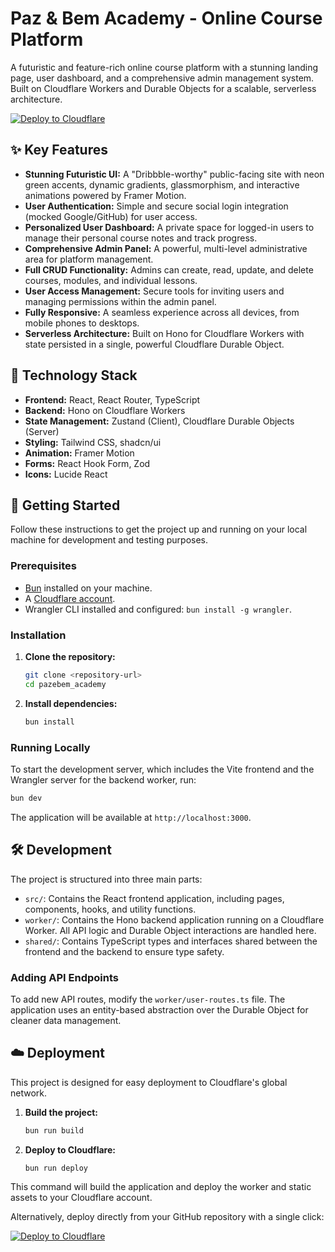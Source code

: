 # Paz & Bem Academy - Online Course Platform

A futuristic and feature-rich online course platform with a stunning landing page, user dashboard, and a comprehensive admin management system. Built on Cloudflare Workers and Durable Objects for a scalable, serverless architecture.

[![Deploy to Cloudflare](https://deploy.workers.cloudflare.com/button)](https://deploy.workers.cloudflare.com/?url=https://github.com/automacoescomerciaisintegradas/Academy-pazebem)

## ✨ Key Features

*   **Stunning Futuristic UI:** A "Dribbble-worthy" public-facing site with neon green accents, dynamic gradients, glassmorphism, and interactive animations powered by Framer Motion.
*   **User Authentication:** Simple and secure social login integration (mocked Google/GitHub) for user access.
*   **Personalized User Dashboard:** A private space for logged-in users to manage their personal course notes and track progress.
*   **Comprehensive Admin Panel:** A powerful, multi-level administrative area for platform management.
*   **Full CRUD Functionality:** Admins can create, read, update, and delete courses, modules, and individual lessons.
*   **User Access Management:** Secure tools for inviting users and managing permissions within the admin panel.
*   **Fully Responsive:** A seamless experience across all devices, from mobile phones to desktops.
*   **Serverless Architecture:** Built on Hono for Cloudflare Workers with state persisted in a single, powerful Cloudflare Durable Object.

## 🚀 Technology Stack

*   **Frontend:** React, React Router, TypeScript
*   **Backend:** Hono on Cloudflare Workers
*   **State Management:** Zustand (Client), Cloudflare Durable Objects (Server)
*   **Styling:** Tailwind CSS, shadcn/ui
*   **Animation:** Framer Motion
*   **Forms:** React Hook Form, Zod
*   **Icons:** Lucide React

## 🏁 Getting Started

Follow these instructions to get the project up and running on your local machine for development and testing purposes.

### Prerequisites

*   [Bun](https://bun.sh/) installed on your machine.
*   A [Cloudflare account](https://dash.cloudflare.com/sign-up).
*   Wrangler CLI installed and configured: `bun install -g wrangler`.

### Installation

1.  **Clone the repository:**
    ```sh
    git clone <repository-url>
    cd pazebem_academy
    ```

2.  **Install dependencies:**
    ```sh
    bun install
    ```

### Running Locally

To start the development server, which includes the Vite frontend and the Wrangler server for the backend worker, run:

```sh
bun dev
```

The application will be available at `http://localhost:3000`.

## 🛠️ Development

The project is structured into three main parts:

*   `src/`: Contains the React frontend application, including pages, components, hooks, and utility functions.
*   `worker/`: Contains the Hono backend application running on a Cloudflare Worker. All API logic and Durable Object interactions are handled here.
*   `shared/`: Contains TypeScript types and interfaces shared between the frontend and the backend to ensure type safety.

### Adding API Endpoints

To add new API routes, modify the `worker/user-routes.ts` file. The application uses an entity-based abstraction over the Durable Object for cleaner data management.

## ☁️ Deployment

This project is designed for easy deployment to Cloudflare's global network.

1.  **Build the project:**
    ```sh
    bun run build
    ```

2.  **Deploy to Cloudflare:**
    ```sh
    bun run deploy
    ```

This command will build the application and deploy the worker and static assets to your Cloudflare account.

Alternatively, deploy directly from your GitHub repository with a single click:

[![Deploy to Cloudflare](https://deploy.workers.cloudflare.com/button)](https://deploy.workers.cloudflare.com/?url=https://github.com/automacoescomerciaisintegradas/Academy-pazebem)